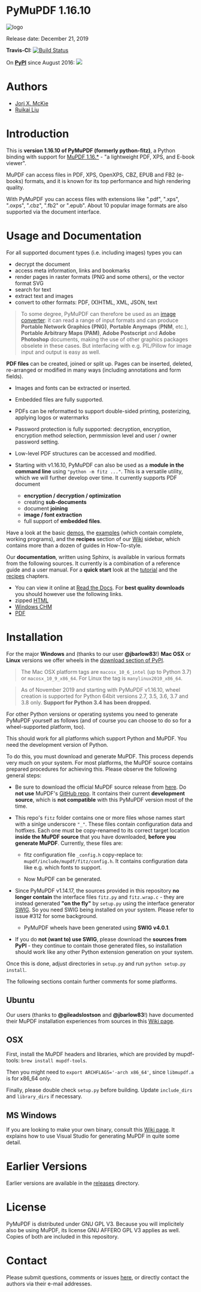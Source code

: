 # PyMuPDF 1.16.10

![logo](https://github.com/pymupdf/PyMuPDF/blob/master/demo/pymupdf.jpg)

Release date: December 21, 2019

**Travis-CI:** [![Build Status](https://travis-ci.org/JorjMcKie/py-mupdf.svg?branch=master)](https://travis-ci.org/JorjMcKie/py-mupdf)

On **[PyPI](https://pypi.org/project/PyMuPDF)** since August 2016: [![](https://pepy.tech/badge/pymupdf)](https://pepy.tech/project/pymupdf)

# Authors
* [Jorj X. McKie](mailto:jorj.x.mckie@outlook.de)
* [Ruikai Liu](mailto:lrk700@gmail.com)

# Introduction

This is **version 1.16.10 of PyMuPDF (formerly python-fitz)**, a Python binding with support for [MuPDF 1.16.*](http://mupdf.com/) - "a lightweight PDF, XPS, and E-book viewer".

MuPDF can access files in PDF, XPS, OpenXPS, CBZ, EPUB and FB2 (e-books) formats, and it is known for its top performance and high rendering quality.

With PyMuPDF you can access files with extensions like ".pdf", ".xps", ".oxps", ".cbz", ".fb2" or ".epub". About 10 popular image formats are also supported via the document interface.


# Usage and Documentation
For all supported document types (i.e. including images) types you can
* decrypt the document
* access meta information, links and bookmarks
* render pages in raster formats (PNG and some others), or the vector format SVG
* search for text
* extract text and images
* convert to other formats: PDF, (X)HTML, XML, JSON, text

> To some degree, PyMuPDF can therefore be used as an [image converter](https://github.com/pymupdf/PyMuPDF/wiki/How-to-Convert-Images): it can read a range of input formats and can produce **Portable Network Graphics (PNG)**, **Portable Anymaps** (**PNM**, etc.), **Portable Arbitrary Maps (PAM)**, **Adobe Postscript** and **Adobe Photoshop** documents, making the use of other graphics packages obselete in these cases. But interfacing with e.g. PIL/Pillow for image input and output is easy as well.

**PDF files** can be created, joined or split up. Pages can be inserted, deleted, re-arranged or modified in many ways (including annotations and form fields).

* Images and fonts can be extracted or inserted.
* Embedded files are fully supported.
* PDFs can be reformatted to support double-sided printing, posterizing, applying logos or watermarks
* Password protection is fully supported: decryption, encryption, encryption method selection, permmission level and user / owner password setting.
* Low-level PDF structures can be accessed and modified.
* Starting with v1.16.10, PyMuPDF can also be used as a **module in the command line** using ``"python -m fitz ..."``. This is a versatile utility, which we will further develop over time. It currently supports PDF document

    - **encryption / decryption / optimization**
    - creating **sub-documents**
    - document **joining**
    - **image / font extraction**
    - full support of **embedded files**.


Have a look at the basic [demos](https://github.com/pymupdf/PyMuPDF-Utilities/tree/master/demo), the [examples](https://github.com/pymupdf/PyMuPDF-Utilities/tree/master/examples) (which contain complete, working programs), and the **recipes** section of our [Wiki](https://github.com/pymupdf/PyMuPDF/wiki) sidebar, which contains more than a dozen of guides in How-To-style.

Our **documentation**, written using Sphinx, is available in various formats from the following sources. It currently is a combination of a reference guide and a user manual. For a **quick start** look at the [tutorial](https://pymupdf.readthedocs.io/en/latest/tutorial/) and the [recipes](https://pymupdf.readthedocs.io/en/latest/faq/) chapters.

* You can view it online at [Read the Docs](https://pymupdf.readthedocs.io/). For **best quality downloads** you should however use the following links.
* zipped [HTML](https://github.com/pymupdf/PyMuPDF/tree/master/doc/html.zip)
* [Windows CHM](https://github.com/pymupdf/PyMuPDF-optional-material/tree/master/doc/PyMuPDF.chm)
* [PDF](https://github.com/pymupdf/PyMuPDF/blob/master/doc/PyMuPDF.pdf)

# Installation

For the major **Windows** and (thanks to our user **@jbarlow83**!) **Mac OSX** or **Linux** versions we offer wheels in the [download section of PyPI](https://pypi.org/project/PyMuPDF/#files).

> The Mac OSX platform tags are `macosx_10_6_intel` (up to Python 3.7) or ``macosx_10_9_x86_64``. For Linux the tag is ``manylinux2010_x86_64``.

> As of November 2019 and starting with PyMuPDF v1.16.10, wheel creation is supported for Python 64bit versions 2.7, 3.5, 3.6, 3.7 and 3.8 only. **Support for Python 3.4 has been dropped.**

For other Python versions or operating systems you need to generate PyMuPDF yourself as follows (and of course you can choose to do so for a wheel-supported platform, too).

This should work for all platforms which support Python and MuPDF. You need the development version of Python.

To do this, you must download and generate MuPDF. This process depends very much on your system. For most platforms, the MuPDF source contains prepared procedures for achieving this. Please observe the following general steps:

* Be sure to download the official MuPDF source release from [here](https://mupdf.com/downloads/archive). Do **not use** MuPDF's [GitHub repo](https://github.com/ArtifexSoftware/mupdf). It contains their current **development source**, which is **not compatible** with this PyMuPDF version most of the time.

* This repo's `fitz` folder contains one or more files whose names start with a sinlge underscore `"_"`. These files contain configuration data and hotfixes. Each one must be copy-renamed to its correct target location **inside the MuPDF source** that you have downloaded, **before you generate MuPDF**. Currently, these files are:
  - fitz configuration file `_config.h` copy-replace to: `mupdf/include/mupdf/fitz/config.h`. It contains configuration data like e.g. which fonts to support.

  - Now MuPDF can be generated.

* Since PyMuPDF v1.14.17, the sources provided in this repository **no longer contain** the interface files ``fitz.py`` and ``fitz.wrap.c`` - they are instead generated **"on the fly"** by ``setup.py`` using the interface generator [SWIG](http://www.swig.org/). So you need SWIG being installed on your system. Please refer to issue #312 for some background.
    - PyMuPDF wheels have been generated using **SWIG v4.0.1**.


* If you do **not (want to) use SWIG**, please download the **sources from PyPI** - they continue to contain those generated files, so installation should work like any other Python extension generation on your system.

Once this is done, adjust directories in ``setup.py`` and run ``python setup.py install``.

The following sections contain further comments for some platforms.

## Ubuntu
Our users (thanks to **@gileadslostson** and **@jbarlow83**!) have documented their MuPDF installation experiences from sources in this [Wiki page](https://github.com/pymupdf/PyMuPDF/wiki/Ubuntu-Installation-Experience).

## OSX
First, install the MuPDF headers and libraries, which are provided by mupdf-tools: ``brew install mupdf-tools``.

Then you might need to ``export ARCHFLAGS='-arch x86_64'``, since ``libmupdf.a`` is for x86_64 only.

Finally, please double check ``setup.py`` before building. Update ``include_dirs`` and ``library_dirs`` if necessary.

## MS Windows
If you are looking to make your own binary, consult this [Wiki page](https://github.com/pymupdf/PyMuPDF/wiki/Windows-Binaries-Generation). It explains how to use Visual Studio for generating MuPDF in quite some detail.

# Earlier Versions
Earlier versions are available in the [releases](https://github.com/pymupdf/PyMuPDF/releases) directory.

# License
PyMuPDF is distributed under GNU GPL V3. Because you will implicitely also be using MuPDF, its license GNU AFFERO GPL V3 applies as well. Copies of both are included in this repository.

# Contact

Please submit questions, comments or issues [here](https://github.com/pymupdf/PyMuPDF/issues), or directly contact the authors via their e-mail addresses.
